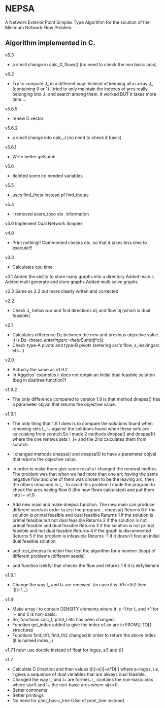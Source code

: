 NEPSA
======
A Network Exterior Point Simplex Type Algorithm for the solution of the
Minimum Network Flow Problem.

Algorithm implemented in C.
--------------------------
v6.3
- a small change in calc_X_flows() (no need to check the non basic arcs)

v6.2
- Try to compute J_ in a different way: Instead of keeping all in array J_ (containing 0 or 1)
I tried to only maintain the indexes of arcs really belonging into J_ and search among them. It worked BUT
it takes more time....

v5.6.5
- renew D vector

v5.6.2
- a small change into calc_J (no need to check if basic)

v5.6.1
- Write better getsumh

v5.6
+ deleted some no needed variables

v5.5
+ uses find_theta instead pf find_thetas

v5.4
+ I removed exerx_toxo etx. information


v5.0
Implement Dual Network Simplex

v4.0
- Print nothing!! Commented checks etc. so that it takes less time to execute!!!

v3.3
- Calculates cpu time

v3.1
Added the ability to store many graphs into a directory
Added main.c
Added multi generate and store graphs
Added multi solve graphs

v2.3
Same as 2.2 but more clearly writen and corrected

v2.2
- Check J_ behaviour and find directions dij and flow tij (which is dual feasible)

v2.1
- Calculates difference Dz between the new and previous objective value. It is Dz=theta*c_enteringarc=theta*Sum(tij*cij)
- Check type-A pivots and type-B pivots (entering arc's  flow, s_leavingarc etc...)

v2.0
- Actually the same as v1.9.2.
- In Aggelos' examples it does not obtain an initial dual feasible solution (bug in dualtree function?)


v1.9.2
- The only difference compared to version 1.9 is that method dnepsa() has a parameter objval that returns the objective value.

v1.9.1
- The only thing that 1.9.1 does is to compare the solutions found when renewing sets I_,I+ against
the solutions found when these sets are calculating from scratch.So I made 2 methods dnepsa() and
dnepsa1() where the one renews sets I_,I+ and the 2nd calculates them from scratch.
- I changed methods dnepsa() and dnepsa1() to have a parameter objval that returns the objective value.
- In order to make them give same results I changed the renewal methos. The problem was that when
we had more than one arc having the same negative flow and one of them was chosen to be the leaving arc,
then the others remained in I_. To avoid this problem I made the program to check the arcs having
flow 0 (the new flows calculated) and put them into I+
v1.9
- Add new main and make dnepsa function. The new main can produce different seeds in order to test the program...
dnepsa() Returns 0 if the solution is primal feasible and dual feasible
 Returns 1 if the solution is primal feasible but not dual feasible
 Returns 2 if the solution is not primal feasible and dual feasible
 Returns 3 if the solution is not primal feasible and not dual feasible
 Returns 4 if the graph is disconnected
 Returns 5 if the problem is infeasible
 Returns -1 if it doesn't find an initial dual feasible solution

- add test_dnepsa function that test the algorithm for a number (loop) of different problems (different seeds)
- add function isekfyl that checks the flow and returns 1 if it is ekfylismeni

v1.8.1
- Change the way I_ and I+ are renewed. (in case it is th1<=th2 then I[i]=1...)

v1.8
- Make array I to contain DENSITY elements where it is -1 for I_
 and +1 for I+ and 0 is non-basic.
- So, functions calc_I, print_I etc has been changed.
- Function get_index added to give the index of an arc in FROM[] TO[] structures
- Functions find_th1, find_th2 changed in order to return the above index (it is named index_i)

v1.7.1
new:
use double instead of float for logos, s[] and t[]

v1.7
- Calculate D direction and then values t[i]=s[i]+a*D[i] where a=logos. i.e. t gives a sequence of
dual variables that are always dual feasible.
- Changed the way I_ and I+ are formes. I_ contains the non-basic arcs where sij<0 and I+ the non-basic arcs where
sij>=0.
- Better comments
- Better printings
- No need for ptint_basic_tree (Use of print_tree instead)
